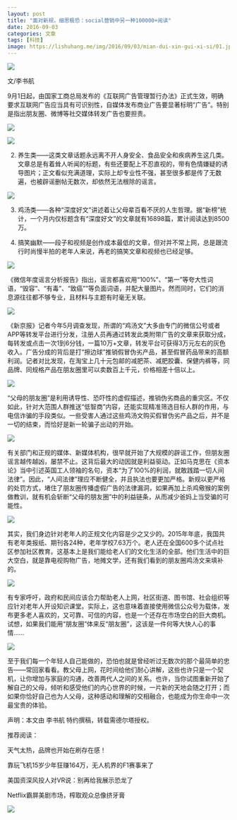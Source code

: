 ```yaml
---
layout: post
title: "面对新规，细思极恐：social营销中另一种100000+阅读"
date: 2016-09-03
categories: 文章
tags: [科技]
image: https://lishuhang.me/img/2016/09/03/mian-dui-xin-gui-xi-si/01.jpg
---
```


![](http://mmbiz.qpic.cn/mmbiz/2BMOlvLcPAXyVXPt9hZqlsNPENxSXNVXI6XzKfguptmBwc8qk16SVGLfq2MREVXocb4pibBdxks9sXbsJ3jv9MA/0?wx_fmt=gif)

文/李书航

9月1日起，由国家工商总局发布的《互联网广告管理暂行办法》正式生效，明确要求互联网广告应当具有可识别性，自媒体发布商业广告要显著标明“广告”。特别是指出朋友圈、微博等社交媒体转发广告也要担责。

![](https://lishuhang.me/img/2016/09/03/mian-dui-xin-gui-xi-si/01.jpg)

![](https://lishuhang.me/img/2016/09/03/mian-dui-xin-gui-xi-si/02.png)

2. 养生类——这类文章话题永远离不开人身安全、食品安全和疾病养生这几类。文章总是有着耸人听闻的标题，有些还要配上不忍直视的，带有色情嫌疑的诱导图片；正文看似充满道理，实际上却专业性不强，甚至很多都是传了无数遍，也被辟谣删帖无数次，却依然无法根除的谣言。

![](https://lishuhang.me/img/2016/09/03/mian-dui-xin-gui-xi-si/03.png)

3. 鸡汤类——各种“深度好文”讲述着让父母辈百看不厌的人生哲理。据“新榜”统计，一个月内仅标题含有“深度好文”的文章就有16898篇，累计阅读达到8500万。

4. 搞笑幽默——段子和视频是创作成本最低的文章，但对并不常上网，总是跟流行时尚慢半拍的老年人来说，再老的搞笑文章和视频也已经足够。

![](https://lishuhang.me/img/2016/09/03/mian-dui-xin-gui-xi-si/04.png)

《微信年度谣言分析报告》指出，谣言都喜欢用“100%”、“第一”等夸大性词语，“毁容”、“有毒”、“致癌””等负面词语，并配大量图片。然而同时，它们的消息源往往都不够专业，且材料与主题有时毫无关联。

![](https://lishuhang.me/img/2016/09/03/mian-dui-xin-gui-xi-si/05.png)

《新京报》记者今年5月调查发现，所谓的“鸡汤文”大多由专门的微信公号或者APP等转发平台进行分发，注册人员再通过转发此类附带广告的文章来获取分成，每转发或点击一次1到6分钱，一篇10万+文章，转发平台可获得3万元左右的灰色收入。广告分成的背后是打“擦边球”推销假冒伪劣产品，甚至假冒药品带来的高额利润。记者对比发现，在淘宝上几十元包邮的减肥茶、减肥胶囊、保健内裤等，同品牌、同规格产品在朋友圈里可以卖数百上千元，价格相差十倍以上。

![](https://lishuhang.me/img/2016/09/03/mian-dui-xin-gui-xi-si/06.png)

“父母的朋友圈”是利用诱导性、恐吓性的虚假描述，推销伪劣商品的重灾区。不仅如此，针对大范围人群推送“低智商”内容，还能实现精准筛选目标人群的作用，与电信诈骗的手段类似。一些受害人通过这些鸡汤文购买假冒伪劣产品之后，并不是一切的结束，而恰好是新一轮骗子出动的开始。

![](https://lishuhang.me/img/2016/09/03/mian-dui-xin-gui-xi-si/07.jpg)

有关部门和正规的媒体、新媒体机构，很早就开始了大规模的辟谣工作，但朋友圈谣言越传越凶，屡禁不止。这背后最大的动因就是利益驱动。正如马克思在《资本论》当中引述英国工人领袖的名句，资本“为了100%的利润，就敢践踏一切人间法律”。因此，“人间法律”理应不断健全，并且执法也要更加严格。新规以更严格的处罚方式，堵住了朋友圈传播虚假广告的法律漏洞，如果再加上杀鸡儆猴的案例做教训，就有机会斩断“父母的朋友圈”中的利益链条，从而减少爸妈上当受骗的可能性。

![](https://lishuhang.me/img/2016/09/03/mian-dui-xin-gui-xi-si/08.jpg)

其实，我们身边针对老年人的正规文化内容是少之又少的。2015年年底，我国共有老年类报纸、期刊各24种，老年学校7.63万个。老人还在全国600多个试点社区参加社区教育。这基本上是我们能给老人们的文化生活的全部。他们生活中的巨大空白，就是靠电视购物广告，地摊文学，还有我们看到的朋友圈鸡汤文来填补的。

![](https://lishuhang.me/img/2016/09/03/mian-dui-xin-gui-xi-si/09.png)

有专家呼吁，政府和民间应该合力帮助老人上网，社区街道、图书馆、社会组织等应针对老年人开设知识课堂。实际上，这也意味着直接使用微信公众号为载体，发布更多老人喜欢的，又可靠、可信的内容，也是一个还存在市场空白的巨大商机。试想，如果我们能用“朋友圈”体来反“朋友圈”，这该是一件何等大快人心的事情……

![](https://lishuhang.me/img/2016/09/03/mian-dui-xin-gui-xi-si/10.png)

至于我们每一个年轻人自己能做的，恐怕也就是曾经听过无数次的那个最简单的忠告——常回家看看。教父母上网，花时间给他们耐心讲解，这些也许只是一个契机，让你增加与家庭的沟通，改善两代人之间的关系。也许，当你试图重新开始了解自己的父母，倾听和感受他们的内心世界的时候，一片新的天地会随之打开；而如果你恰好自己也为人父母，这种感动和理解的交相融合，也能成为你生命中一次最宝贵的体验。

声明：本文由 李书航 特约撰稿，转载需德尔塔授权。

推荐阅读：

天气太热，品牌也开始在刷存在感！

靠玩飞机15岁少年狂赚164万，无人机界的F1赛事来了

美国资深风投人对VR说：别再给我展示恐龙了

Netflix霸屏美剧市场，榨取观众总像挤牙膏

![](https://lishuhang.me/img/2016/09/03/mian-dui-xin-gui-xi-si/11.jpg)